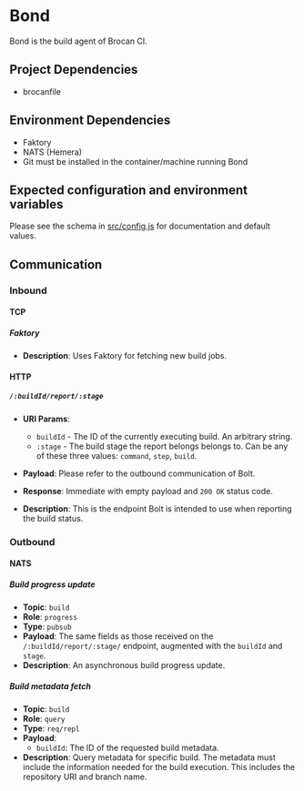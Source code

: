 # Bond

Bond is the build agent of Brocan CI.

## Project Dependencies

  * brocanfile

## Environment Dependencies

  * Faktory
  * NATS (Hemera)
  * Git must be installed in the container/machine running Bond

## Expected configuration and environment variables

Please see the schema in [src/config.js](src/config.js) for documentation and default values.

## Communication

### Inbound

#### TCP

##### Faktory

  * **Description**: Uses Faktory for fetching new build jobs.

#### HTTP 

##### `/:buildId/report/:stage`

   * **URI Params**:
     * `buildId` - The ID of the currently executing build. An arbitrary string.
     * `:stage` - The build stage the report belongs belongs to. Can be any of these three values: `command`, `step`, `build`.

   * **Payload**: Please refer to the outbound communication of Bolt.
   * **Response**: Immediate with empty payload and `200 OK` status code.
   * **Description**: This is the endpoint Bolt is intended to use when reporting the build status.

### Outbound

#### NATS

##### Build progress update

  * **Topic**: `build`
  * **Role**: `progress`
  * **Type**: `pubsub`
  * **Payload**: The same fields as those received on the `/:buildId/report/:stage/` endpoint, augmented with the `buildId` and `stage`.
  * **Description**: An asynchronous build progress update.

##### Build metadata fetch

  * **Topic**: `build`
  * **Role**: `query`
  * **Type**: `req/repl`
  * **Payload**:
    * `buildId`: The ID of the requested build metadata.
  * **Description**: Query metadata for specific build. The metadata must include the information needed for the build execution. This includes the repository URI and branch name.
